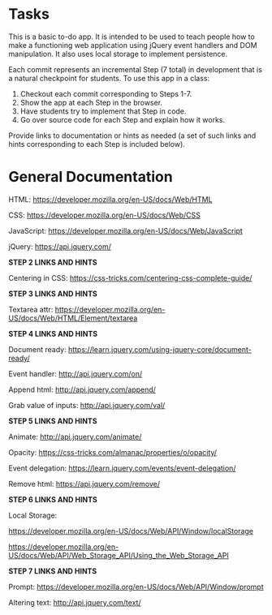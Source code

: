 Tasks
=====

This is a basic to-do app.  It  is intended to be used to teach people how to
make a functioning web application using jQuery event handlers and DOM
manipulation. It also uses local storage to implement persistence.

Each commit represents an incremental Step (7 total) in development that is a natural
checkpoint for students.  To use this app in a class:

  1.  Checkout each commit corresponding to Steps 1-7.  
  2.  Show the app at each Step in the browser.
  3.  Have students try to implement that Step in code.
  4.  Go over source code for each Step and explain how it works.

Provide links to documentation or hints as needed (a set of such links and hints
corresponding to each Step is included below).

General Documentation
====================

HTML: https://developer.mozilla.org/en-US/docs/Web/HTML

CSS: https://developer.mozilla.org/en-US/docs/Web/CSS

JavaScript: https://developer.mozilla.org/en-US/docs/Web/JavaScript

jQuery: https://api.jquery.com/


**STEP 2 LINKS AND HINTS**

Centering in CSS: https://css-tricks.com/centering-css-complete-guide/

**STEP 3 LINKS AND HINTS**

Textarea attr: https://developer.mozilla.org/en-US/docs/Web/HTML/Element/textarea

**STEP 4 LINKS AND HINTS**

Document ready:  https://learn.jquery.com/using-jquery-core/document-ready/

Event handler: http://api.jquery.com/on/

Append html: http://api.jquery.com/append/

Grab value of inputs: http://api.jquery.com/val/

**STEP 5 LINKS AND HINTS**

Animate: http://api.jquery.com/animate/

Opacity: https://css-tricks.com/almanac/properties/o/opacity/

Event delegation: https://learn.jquery.com/events/event-delegation/

Remove html: https://api.jquery.com/remove/

**STEP 6 LINKS AND HINTS**

Local Storage: 

  https://developer.mozilla.org/en-US/docs/Web/API/Window/localStorage

  https://developer.mozilla.org/en-US/docs/Web/API/Web_Storage_API/Using_the_Web_Storage_API

**STEP 7 LINKS AND HINTS**

Prompt: https://developer.mozilla.org/en-US/docs/Web/API/Window/prompt

Altering text: http://api.jquery.com/text/

